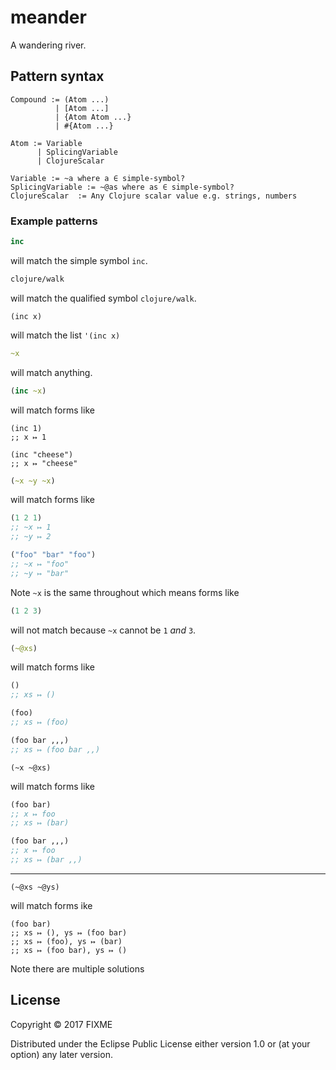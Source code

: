 # meander

A wandering river.

## Pattern syntax

```
Compound := (Atom ...)
          | [Atom ...]
          | {Atom Atom ...}
          | #{Atom ...}

Atom := Variable
      | SplicingVariable
      | ClojureScalar

Variable := ~a where a ∈ simple-symbol?
SplicingVariable := ~@as where as ∈ simple-symbol?
ClojureScalar  := Any Clojure scalar value e.g. strings, numbers
```

### Example patterns

```clj
inc
```

will match the simple symbol `inc`.

```clj
clojure/walk
```

will match the qualified symbol `clojure/walk`.


```
(inc x)
```

will match the list `'(inc x)`

```clj
~x
```

will match anything.

```clj
(inc ~x)
```

will match forms like

```
(inc 1)
;; x ↦ 1

(inc "cheese")
;; x ↦ "cheese"
```


```clj
(~x ~y ~x)
```

will match forms like

```clj
(1 2 1)
;; ~x ↦ 1
;; ~y ↦ 2

("foo" "bar" "foo")
;; ~x ↦ "foo"
;; ~y ↦ "bar"
```

Note `~x` is the same throughout which means forms like

```clj
(1 2 3)
```

will not match because `~x` cannot be `1` _and_ `3`.

```clj
(~@xs)
```

will match forms like

```clj
()
;; xs ↦ ()

(foo)
;; xs ↦ (foo)

(foo bar ,,,)
;; xs ↦ (foo bar ,,)
```

```
(~x ~@xs)
```

will match forms like

```clj
(foo bar)
;; x ↦ foo
;; xs ↦ (bar)

(foo bar ,,,)
;; x ↦ foo
;; xs ↦ (bar ,,)
```

---

```
(~@xs ~@ys)
```

will match forms ike

```
(foo bar)
;; xs ↦ (), ys ↦ (foo bar)
;; xs ↦ (foo), ys ↦ (bar)
;; xs ↦ (foo bar), ys ↦ ()
```

Note there are multiple solutions


## License

Copyright © 2017 FIXME

Distributed under the Eclipse Public License either version 1.0 or (at
your option) any later version.
